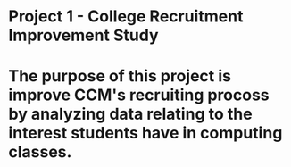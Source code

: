 # Project 1 - College Recruitment Improvement Study
# The purpose of this project is improve CCM's recruiting procoss by analyzing data relating to the interest students have in computing classes. 
